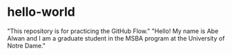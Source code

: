 # hello-world
"This repository is for practicing the GitHub Flow."
"Hello! My name is Abe Alwan and I am a graduate student in the MSBA program at the University of Notre Dame."
